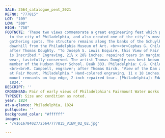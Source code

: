 ```yaml
---
SALE: 2564_catalogue_pent_2021
REFNO: "777815"
LOT: "109"
LOW: "500"
HIGH: "750"
FOOTNOTE: 'These two views commemorate a great engineering feat which provided water
  to the city of Philadelphia, and also created one of the city''s most appealing
  gathering spots. The structure remains along the banks of the Schuylkill today,
  downhill from the Philadelphia Museum of Art. <br><br>Cephas G. Childs, engraver;
  after Thomas Doughty. "To Joseph S. Lewis Esquire, this View of Fair Mount Works,
  is Inscribed." Engraving, 21½ x 28½ inches; repaired tears in margins, minor edge
  wear, tastefully conserved. The artist Thomas Doughty was best known as an early
  member of the Hudson River School. Deák 333. Philadelphia: C.G. Childs, circa 1824.
  <br><br>R. Campbell, engraver; after Thomas Birch. "View of the Dam and Water Works
  at Fair Mount, Philadelphia." Hand-colored engraving, 11 x 18 inches; mat toning,
  mount remnants on top edge, 2-inch repaired tear. [Philadelphia]: Edward Parker,
  1824.'
DESCRIPT: ''
CROSSHEAD: Pair of early views of Philadelphia's Fairmount Water Works.
TYPESET: Size and condition as noted.
year: 1824
at-a-glance: Philadelphia, 1824
pullquote: ''
background_color: "#ffffff"
images:
- "/v1616784027/2564/777815_VIEW_02_02.jpg"

---
```

